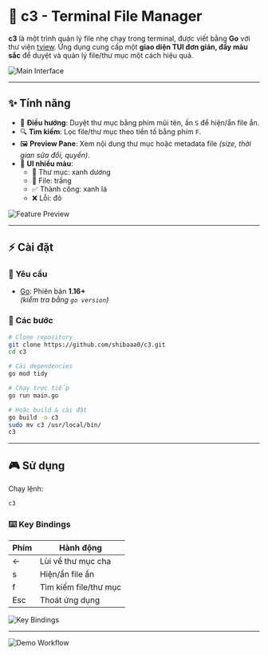 # 📂 c3 - Terminal File Manager

**c3** là một trình quản lý file nhẹ chạy trong terminal, được viết bằng **Go** với thư viện [tview](https://github.com/rivo/tview).
Ứng dụng cung cấp một **giao diện TUI đơn giản, đầy màu sắc** để duyệt và quản lý file/thư mục một cách hiệu quả.

![Main Interface](main_interface.png)

---

## ✨ Tính năng

- 🔽 **Điều hướng**: Duyệt thư mục bằng phím mũi tên, ấn `S` để hiện/ẩn file ẩn.  
- 🔍 **Tìm kiếm**: Lọc file/thư mục theo tiền tố bằng phím `F`.  
- 🖼 **Preview Pane**: Xem nội dung thư mục hoặc metadata file *(size, thời gian sửa đổi, quyền)*.  
- 🎨 **UI nhiều màu**:
  - 📘 Thư mục: xanh dương  
  - 📄 File: trắng  
  - ✅ Thành công: xanh lá  
  - ❌ Lỗi: đỏ  

![Feature Preview](feature_preview.png)

---


## ⚡ Cài đặt

### 🔑 Yêu cầu
- [Go](https://go.dev/dl/): Phiên bản **1.16+**  
  _(kiểm tra bằng `go version`)_

### 🚀 Các bước
```bash
# Clone repository
git clone https://github.com/shibaaa0/c3.git
cd c3

# Cài dependencies
go mod tidy

# Chạy trực tiếp
go run main.go

# Hoặc build & cài đặt
go build -o c3
sudo mv c3 /usr/local/bin/
c3
```

---

## 🎮 Sử dụng

Chạy lệnh:

```bash
c3
```

### ⌨️ Key Bindings

| Phím | Hành động |
|------|-----------|
| ←    | Lùi về thư mục cha |
| s    | Hiện/ẩn file ẩn |
| f    | Tìm kiếm file/thư mục |
| Esc  | Thoát ứng dụng |

![Key Bindings](key_bindings.png)

---

![Demo Workflow](demo_workflow.gif)
